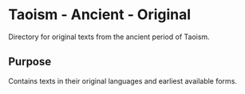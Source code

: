 # Taoism - Ancient - Original

Directory for original texts from the ancient period of Taoism.

## Purpose
Contains texts in their original languages and earliest available forms.
